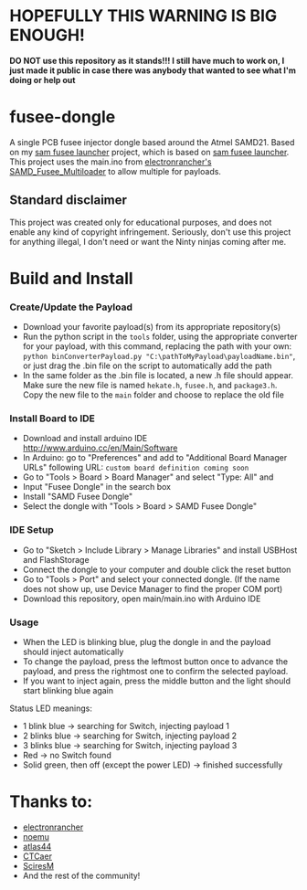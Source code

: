 # HOPEFULLY THIS WARNING IS BIG ENOUGH!
**DO NOT use this repository as it stands!!! I still have much to work on, I just made it public in case there was anybody that wanted to see what I'm doing or help out**

# fusee-dongle
A single PCB fusee injector dongle based around the Atmel SAMD21. Based on my [sam fusee launcher](https://github.com/vaugerbird/sam-fusee-launcher) project, which is based on [sam fusee launcher](https://github.com/noemu/sam-fusee-launcher). This project uses the main.ino from [electronrancher's SAMD_Fusee_Multiloader](https://github.com/electronrancher/SAMD_Fusee_Multiloader) to allow multiple for payloads.

## Standard disclaimer
This project was created only for educational purposes, and does not enable any kind of copyright infringement. Seriously, don't use this project for anything illegal, I don't need or want the Ninty ninjas coming after me.

# Build and Install
### Create/Update the Payload
* Download your favorite payload(s) from its appropriate repository(s)
* Run the python script in the `tools` folder, using the appropriate converter for your payload, with this command, replacing the path with your own:
`python binConverterPayload.py "C:\pathToMyPayload\payloadName.bin"`, or just drag the .bin file on the script to automatically add the path
* In the same folder as the .bin file is located, a new .h file should appear. Make sure the new file is named `hekate.h`, `fusee.h`, and `package3.h`. Copy the new file to the `main` folder and choose to replace the old file

### Install Board to IDE
* Download and install arduino IDE http://www.arduino.cc/en/Main/Software
* In Arduino: go to "Preferences" and add to "Additional Board Manager URLs" following URL:  `custom board definition coming soon`
* Go to "Tools > Board > Board Manager" and select "Type: All" and
* Input "Fusee Dongle" in the search box
* Install "SAMD Fusee Dongle"
* Select the dongle with "Tools > Board > SAMD Fusee Dongle"

### IDE Setup
* Go to "Sketch > Include Library > Manage Libraries" and install USBHost and FlashStorage
* Connect the dongle to your computer and double click the reset button
* Go to "Tools > Port" and select your connected dongle. (If the name does not show up, use Device Manager to find the proper COM port)
* Download this repository, open main/main.ino with Arduino IDE

### Usage
* When the LED is blinking blue, plug the dongle in and the payload should inject automatically
* To change the payload, press the leftmost button once to advance the payload, and press the rightmost one to confirm the selected payload.
* If you want to inject again, press the middle button and the light should start blinking blue again

Status LED meanings:
* 1 blink blue -> searching for Switch, injecting payload 1
* 2 blinks blue -> searching for Switch, injecting payload 2
* 3 blinks blue -> searching for Switch, injecting payload 3
* Red -> no Switch found
* Solid green, then off (except the power LED) -> finished successfully

# Thanks to:
* [electronrancher](https://github.com/electronrancher)
* [noemu](https://github.com/noemu/sam-fusee-launcher)
* [atlas44](https://github.com/atlas44/sam-fusee-launcher)
* [CTCaer](https://github.com/CTCaer/hekate)
* [SciresM](https://github.com/SciresM)
* And the rest of the community!
